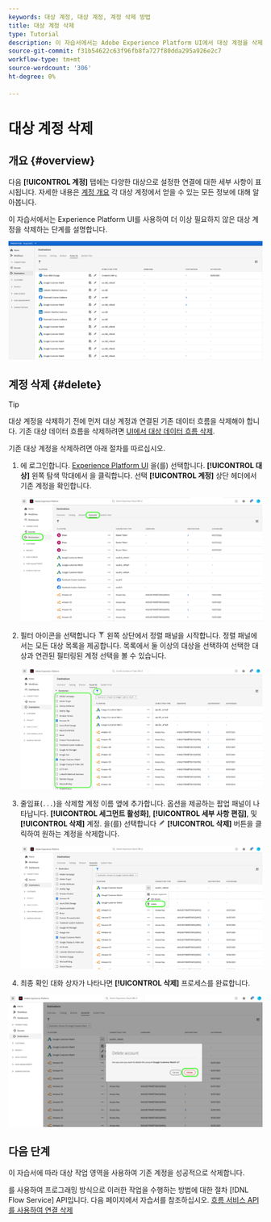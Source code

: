 ```yaml
---
keywords: 대상 계정, 대상 계정, 계정 삭제 방법
title: 대상 계정 삭제
type: Tutorial
description: 이 자습서에서는 Adobe Experience Platform UI에서 대상 계정을 삭제하는 단계를 나열합니다
source-git-commit: f31b54622c63f96fb8fa727f80dda295a926e2c7
workflow-type: tm+mt
source-wordcount: '306'
ht-degree: 0%

---
```


# 대상 계정 삭제

## 개요 {#overview}

다음 **[!UICONTROL 계정]** 탭에는 다양한 대상으로 설정한 연결에 대한 세부 사항이 표시됩니다. 자세한 내용은 [계정 개요](../ui/destinations-workspace.md#accounts) 각 대상 계정에서 얻을 수 있는 모든 정보에 대해 알아봅니다.

이 자습서에서는 Experience Platform UI를 사용하여 더 이상 필요하지 않은 대상 계정을 삭제하는 단계를 설명합니다.

![계정 탭](../assets/ui/update-accounts/destination-accounts.png)

## 계정 삭제 {#delete}

>[!TIP]
>
>대상 계정을 삭제하기 전에 먼저 대상 계정과 연결된 기존 데이터 흐름을 삭제해야 합니다. 기존 대상 데이터 흐름을 삭제하려면 [UI에서 대상 데이터 흐름 삭제](./delete-destinations.md).

기존 대상 계정을 삭제하려면 아래 절차를 따르십시오.

1. 에 로그인합니다. [Experience Platform UI](https://platform.adobe.com/) 을(를) 선택합니다. **[!UICONTROL 대상]** 왼쪽 탐색 막대에서 을 클릭합니다. 선택 **[!UICONTROL 계정]** 상단 헤더에서 기존 계정을 확인합니다.

   ![계정 탭](../assets/ui/delete-accounts/accounts-tab.png)

2. 필터 아이콘을 선택합니다 ![Filter-icon](../assets/ui/update-accounts/filter.png) 왼쪽 상단에서 정렬 패널을 시작합니다. 정렬 패널에서는 모든 대상 목록을 제공합니다. 목록에서 둘 이상의 대상을 선택하여 선택한 대상과 연관된 필터링된 계정 선택을 볼 수 있습니다.

   ![필터 대상](../assets/ui/delete-accounts/filter-accounts.png)

3. 줄임표(`...`)을 삭제할 계정 이름 옆에 추가합니다. 옵션을 제공하는 팝업 패널이 나타납니다. **[!UICONTROL 세그먼트 활성화]**, **[!UICONTROL 세부 사항 편집]**, 및 **[!UICONTROL 삭제]** 계정. 을(를) 선택합니다 ![삭제 단추](../assets/ui/workspace/pencil-icon.png) **[!UICONTROL 삭제]** 버튼을 클릭하여 원하는 계정을 삭제합니다.

   ![대상 계정 삭제](../assets/ui/delete-accounts/delete-accounts.png)

4. 최종 확인 대화 상자가 나타나면 **[!UICONTROL 삭제]** 프로세스를 완료합니다.

![계정 삭제 확인](../assets/ui/delete-accounts/confirm-account-deletion.png)

## 다음 단계

이 자습서에 따라 대상 작업 영역을 사용하여 기존 계정을 성공적으로 삭제합니다.

를 사용하여 프로그래밍 방식으로 이러한 작업을 수행하는 방법에 대한 절차 [!DNL Flow Service] API입니다. 다음 페이지에서 자습서를 참조하십시오. [흐름 서비스 API를 사용하여 연결 삭제](../api/delete-destination-account.md)
